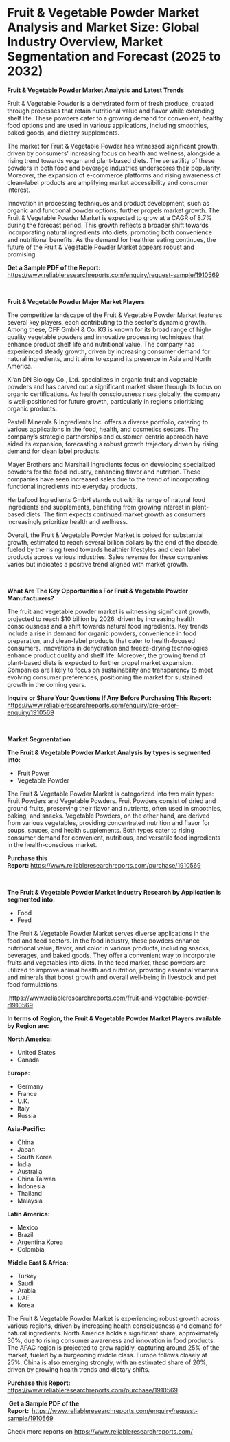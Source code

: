 <p><h1>Fruit & Vegetable Powder Market Analysis and Market Size: Global Industry Overview, Market Segmentation and Forecast (2025 to 2032)</h1></p><p><strong>Fruit & Vegetable Powder Market Analysis and Latest Trends</strong></p>
<p><p>Fruit & Vegetable Powder is a dehydrated form of fresh produce, created through processes that retain nutritional value and flavor while extending shelf life. These powders cater to a growing demand for convenient, healthy food options and are used in various applications, including smoothies, baked goods, and dietary supplements. </p><p>The market for Fruit & Vegetable Powder has witnessed significant growth, driven by consumers' increasing focus on health and wellness, alongside a rising trend towards vegan and plant-based diets. The versatility of these powders in both food and beverage industries underscores their popularity. Moreover, the expansion of e-commerce platforms and rising awareness of clean-label products are amplifying market accessibility and consumer interest. </p><p>Innovation in processing techniques and product development, such as organic and functional powder options, further propels market growth. The Fruit & Vegetable Powder Market is expected to grow at a CAGR of 8.7% during the forecast period. This growth reflects a broader shift towards incorporating natural ingredients into diets, promoting both convenience and nutritional benefits. As the demand for healthier eating continues, the future of the Fruit & Vegetable Powder Market appears robust and promising.</p></p>
<p><strong>Get a Sample PDF of the Report:&nbsp;</strong> <a href="https://www.reliableresearchreports.com/enquiry/request-sample/1910569?utm_campaign=1674&utm_medium=2&utm_source=Github&utm_content=ia&utm_term=14022025&utm_id=fruit-vegetable-powder">https://www.reliableresearchreports.com/enquiry/request-sample/1910569</a></p>
<p>&nbsp;</p>
<p><strong>Fruit & Vegetable Powder Major Market Players</strong></p>
<p><p>The competitive landscape of the Fruit & Vegetable Powder Market features several key players, each contributing to the sector's dynamic growth. Among these, CFF GmbH & Co. KG is known for its broad range of high-quality vegetable powders and innovative processing techniques that enhance product shelf life and nutritional value. The company has experienced steady growth, driven by increasing consumer demand for natural ingredients, and it aims to expand its presence in Asia and North America.</p><p>Xi’an DN Biology Co., Ltd. specializes in organic fruit and vegetable powders and has carved out a significant market share through its focus on organic certifications. As health consciousness rises globally, the company is well-positioned for future growth, particularly in regions prioritizing organic products.</p><p>Pestell Minerals & Ingredients Inc. offers a diverse portfolio, catering to various applications in the food, health, and cosmetics sectors. The company’s strategic partnerships and customer-centric approach have aided its expansion, forecasting a robust growth trajectory driven by rising demand for clean label products.</p><p>Mayer Brothers and Marshall Ingredients focus on developing specialized powders for the food industry, enhancing flavor and nutrition. These companies have seen increased sales due to the trend of incorporating functional ingredients into everyday products.</p><p>Herbafood Ingredients GmbH stands out with its range of natural food ingredients and supplements, benefiting from growing interest in plant-based diets. The firm expects continued market growth as consumers increasingly prioritize health and wellness.</p><p>Overall, the Fruit & Vegetable Powder Market is poised for substantial growth, estimated to reach several billion dollars by the end of the decade, fueled by the rising trend towards healthier lifestyles and clean label products across various industries. Sales revenue for these companies varies but indicates a positive trend aligned with market growth.</p></p>
<p>&nbsp;</p>
<p><strong>What Are The Key Opportunities For Fruit & Vegetable Powder Manufacturers?</strong></p>
<p><p>The fruit and vegetable powder market is witnessing significant growth, projected to reach $10 billion by 2026, driven by increasing health consciousness and a shift towards natural food ingredients. Key trends include a rise in demand for organic powders, convenience in food preparation, and clean-label products that cater to health-focused consumers. Innovations in dehydration and freeze-drying technologies enhance product quality and shelf life. Moreover, the growing trend of plant-based diets is expected to further propel market expansion. Companies are likely to focus on sustainability and transparency to meet evolving consumer preferences, positioning the market for sustained growth in the coming years.</p></p>
<p><strong>Inquire or Share Your Questions If Any Before Purchasing This Report:</strong> <a href="https://www.reliableresearchreports.com/enquiry/pre-order-enquiry/1910569?utm_campaign=1674&utm_medium=2&utm_source=Github&utm_content=ia&utm_term=14022025&utm_id=fruit-vegetable-powder">https://www.reliableresearchreports.com/enquiry/pre-order-enquiry/1910569</a></p>
<p>&nbsp;</p>
<p><strong>Market Segmentation</strong></p>
<p><strong>The Fruit & Vegetable Powder Market Analysis by types is segmented into:</strong></p>
<p><ul><li>Fruit Power</li><li>Vegetable Powder</li></ul></p>
<p><p>The Fruit & Vegetable Powder Market is categorized into two main types: Fruit Powders and Vegetable Powders. Fruit Powders consist of dried and ground fruits, preserving their flavor and nutrients, often used in smoothies, baking, and snacks. Vegetable Powders, on the other hand, are derived from various vegetables, providing concentrated nutrition and flavor for soups, sauces, and health supplements. Both types cater to rising consumer demand for convenient, nutritious, and versatile food ingredients in the health-conscious market.</p></p>
<p><strong>Purchase this Report:&nbsp;</strong><a href="https://www.reliableresearchreports.com/purchase/1910569?utm_campaign=1674&utm_medium=2&utm_source=Github&utm_content=ia&utm_term=14022025&utm_id=fruit-vegetable-powder">https://www.reliableresearchreports.com/purchase/1910569</a></p>
<p>&nbsp;</p>
<p><strong>The Fruit & Vegetable Powder Market Industry Research by Application is segmented into:</strong></p>
<p><ul><li>Food</li><li>Feed</li></ul></p>
<p><p>The Fruit & Vegetable Powder Market serves diverse applications in the food and feed sectors. In the food industry, these powders enhance nutritional value, flavor, and color in various products, including snacks, beverages, and baked goods. They offer a convenient way to incorporate fruits and vegetables into diets. In the feed market, these powders are utilized to improve animal health and nutrition, providing essential vitamins and minerals that boost growth and overall well-being in livestock and pet food formulations.</p></p>
<p><a href="https://www.reliableresearchreports.com/fruit-and-vegetable-powder-r1910569?utm_campaign=1674&utm_medium=2&utm_source=Github&utm_content=ia&utm_term=14022025&utm_id=fruit-vegetable-powder">&nbsp;https://www.reliableresearchreports.com/fruit-and-vegetable-powder-r1910569</a></p>
<p><strong>In terms of Region, the Fruit & Vegetable Powder Market Players available by Region are:</strong></p>
<p>
    <p> <strong> North America: </strong>
        <ul>
            <li>United States</li>
            <li>Canada</li>
        </ul>
        </p> 
    <p> <strong> Europe: </strong>
        <ul>
            <li>Germany</li>
            <li>France</li>
            <li>U.K.</li>
            <li>Italy</li>
            <li>Russia</li>
        </ul>
        </p> 
    <p> <strong> Asia-Pacific: </strong>
        <ul>
            <li>China</li>
            <li>Japan</li>
            <li>South Korea</li>
            <li>India</li>
            <li>Australia</li>
            <li>China Taiwan</li>
            <li>Indonesia</li>
            <li>Thailand</li>
            <li>Malaysia</li>
        </ul>
        </p> 
    <p> <strong> Latin America: </strong>
        <ul>
            <li>Mexico</li>
            <li>Brazil</li>
            <li>Argentina Korea</li>
            <li>Colombia</li>
        </ul>
        </p> 
    <p> <strong> Middle East & Africa: </strong>
        <ul>
            <li>Turkey</li>
            <li>Saudi</li>
            <li>Arabia</li>
            <li>UAE</li>
            <li>Korea</li>
        </ul>
    </p>
    </p>
<p><p>The Fruit & Vegetable Powder Market is experiencing robust growth across various regions, driven by increasing health consciousness and demand for natural ingredients. North America holds a significant share, approximately 30%, due to rising consumer awareness and innovation in food products. The APAC region is projected to grow rapidly, capturing around 25% of the market, fueled by a burgeoning middle class. Europe follows closely at 25%. China is also emerging strongly, with an estimated share of 20%, driven by growing health trends and dietary shifts.</p></p>
<p><strong>Purchase this Report: </strong><a href="https://www.reliableresearchreports.com/purchase/1910569?utm_campaign=1674&utm_medium=2&utm_source=Github&utm_content=ia&utm_term=14022025&utm_id=fruit-vegetable-powder">https://www.reliableresearchreports.com/purchase/1910569</a></p>
<p>&nbsp;<strong>Get a Sample PDF of the Report:&nbsp;&nbsp;</strong><a href="https://www.reliableresearchreports.com/enquiry/request-sample/1910569?utm_campaign=1674&utm_medium=2&utm_source=Github&utm_content=ia&utm_term=14022025&utm_id=fruit-vegetable-powder">https://www.reliableresearchreports.com/enquiry/request-sample/1910569</a></p>
<p><strong></strong></p>
<p>Check more reports on <a href="https://www.reliableresearchreports.com/?utm_campaign=1674&utm_medium=2&utm_source=Github&utm_content=ia&utm_term=14022025&utm_id=fruit-vegetable-powder">https://www.reliableresearchreports.com/</a></p>